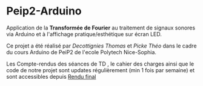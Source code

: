 # Peip2-Arduino

Application de la **Transformée de Fourier** au traitement de signaux sonores via Arduino et à l'affichage pratique/esthétique sur écran LED.

Ce projet a été réalisé par *Decottignies Thomas* et *Picke Théo* dans le cadre du cours Arduino de PeiP2 de l'ecole Polytech Nice-Sophia.

Les Compte-rendus des séances de TD , le cahier des charges ainsi que le code de notre projet sont updates régulièrement (min 1 fois par semaine) et sont accessibles depuis [Rendu final](https://github.com/reviserCtricher/Peip2-Arduino/tree/master/Rendu%20Final)

